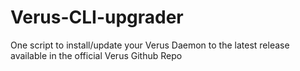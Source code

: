 # Verus-CLI-upgrader
One script to install/update your Verus Daemon to the latest release available in the official Verus Github Repo
